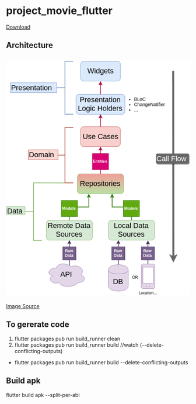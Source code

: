 # project_movie_flutter

[Download](https://github.com/nguyenhoangvannha/project_movie_flutter/releases/tag/v1.0)

## Architecture
![Clean-Architecture-Flutter-Diagram](readme/Clean-Architecture-Flutter-Diagram.png "Clean-Architecture-Flutter-Diagram") 
---
[Image Source](https://resocoder.com/2019/08/27/flutter-tdd-clean-architecture-course-1-explanation-project-structure/)

## To gererate code
1. flutter packages pub run build_runner clean
2. flutter packages pub run build_runner build //watch (--delete-conflicting-outputs)
- flutter packages pub run build_runner build --delete-conflicting-outputs

## Build apk
flutter build apk --split-per-abi

